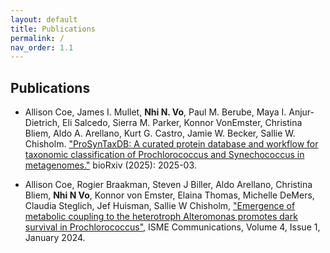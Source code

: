 ```yaml
---
layout: default
title: Publications
permalink: /
nav_order: 1.1
---
```

## **Publications**  
- Allison Coe, James I. Mullet, **Nhi N. Vo**, Paul M. Berube, Maya I. Anjur-Dietrich, Eli Salcedo, Sierra M. Parker, Konnor VonEmster, Christina Bliem, Aldo A. Arellano, Kurt G. Castro, Jamie W. Becker, Sallie W. Chisholm. ["ProSynTaxDB: A curated protein database and workflow for taxonomic classification of Prochlorococcus and Synechococcus in metagenomes."](https://doi.org/10.1101/2025.03.20.644373) bioRxiv (2025): 2025-03.  

- Allison Coe, Rogier Braakman, Steven J Biller, Aldo Arellano, Christina Bliem, **Nhi N Vo**, Konnor von Emster, Elaina Thomas, Michelle DeMers, Claudia Steglich, Jef Huisman, Sallie W Chisholm, ["Emergence of metabolic coupling to the heterotroph Alteromonas promotes dark survival in Prochlorococcus"](https://doi.org/10.1093/ismeco/ycae131), ISME Communications, Volume 4, Issue 1, January 2024.  